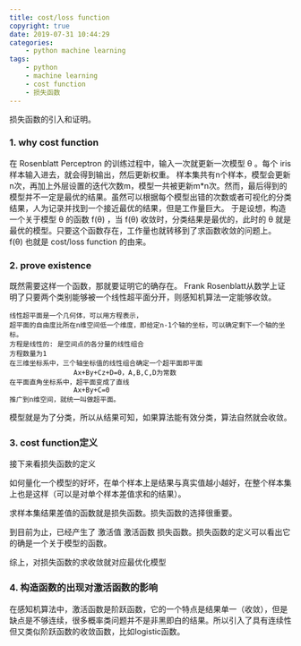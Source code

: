 ```yaml
---
title: cost/loss function
copyright: true
date: 2019-07-31 10:44:29
categories:
    - python machine learning
tags:
    - python
    - machine learning
    - cost function
    - 损失函数
---
```

损失函数的引入和证明。

<!-- more -->

### **1. why cost function**

在 Rosenblatt Perceptron 的训练过程中，输入一次就更新一次模型 θ 。每个
 iris 样本输入进去，就会得到输出，然后更新权重。
样本集共有n个样本，模型会更新n次，再加上外层设置的迭代次数m，模型一共被更新m*n次。然而，最后得到的模型并不一定是最优的结果。虽然可以根据每个模型出错的次数或者可视化的分类结果，人为记录并找到一个接近最优的结果，但是工作量巨大。
于是设想，构造一个关于模型 θ 的函数 f(θ) ，当 f(θ) 收敛时，分类结果是最优的，此时的 θ 就是最优的模型。只要这个函数存在，工作量也就转移到了求函数收敛的问题上。 f(θ) 也就是 cost/loss function 的由来。

### **2. prove existence**

既然需要这样一个函数，那就要证明它的确存在。
Frank Rosenblatt从数学上证明了只要两个类别能够被一个线性超平面分开，则感知机算法一定能够收敛。
```
线性超平面是一个几何体，可以用方程表示，
超平面的自由度比所在n维空间低一个维度，即给定n-1个轴的坐标，可以确定剩下一个轴的坐标。
方程是线性的: 是空间点的各分量的线性组合
方程数量为1
在三维坐标系中，三个轴坐标值的线性组合确定一个超平面即平面
                Ax+By+Cz+D=0，A,B,C,D为常数
在平面直角坐标系中，超平面变成了直线
                Ax+By+C=0
推广到n维空间，就统一叫做超平面。
```
模型就是为了分类，所以从结果可知，如果算法能有效分类，算法自然就会收敛。

### **3. cost function定义**

接下来看损失函数的定义

如何量化一个模型的好坏，在单个样本上是结果与真实值越小越好，在整个样本集上也是这样（可以是对单个样本差值求和的结果）。

求样本集结果差值的函数就是损失函数。损失函数的选择很重要。

到目前为止，已经产生了 激活值 激活函数 损失函数。损失函数的定义可以看出它的确是一个关于模型的函数。

综上，对损失函数的求收敛就对应最优化模型

### **4. 构造函数的出现对激活函数的影响**

在感知机算法中，激活函数是阶跃函数，它的一个特点是结果单一（收敛），但是缺点是不够连续，很多概率类问题并不是非黑即白的结果。所以引入了具有连续性但又类似阶跃函数的收敛函数，比如logistic函数。​​
